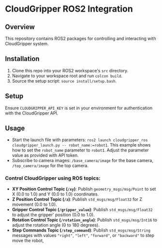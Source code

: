 # CloudGripper ROS2 Integration
## Overview
This repository contains ROS2 packages for controlling and interacting with CloudGripper system.

## Installation
1. Clone this repo into your ROS2 workspace's `src` directory.
2. Navigate to your workspace root and run `colcon build`. 
3. Source the setup script: `source install/setup.bash`.

## Setup
Ensure `CLOUDGRIPPER_API_KEY` is set in your environment for authentication with the CloudGripper API.

## Usage
- Start the launch file with parameters: `ros2 launch cloudgripper_ros cloudgripper_launch.py -- robot_name:=robot1`. This example shows how to set the `robot_name` parameter to `robot1`. Adjust the parameter value as provided with API token.
- Subscribe to camera images: `/base_camera/image` for the base camera, `/top_camera/image` for the top camera.

### Control CloudGripper using ROS topics:
- **XY Position Control Topic (`/xy`)**: Publish `geometry_msgs/msg/Point` to set X (0.0 to 1.0) and Y (0.0 to 1.0) coordinates.
- **Z Position Control Topic (`/z`)**: Publish `std_msgs/msg/Float32` for Z movement (0.0 to 1.0).
- **Gripper Control Topic (`/gripper_value`)**: Publish `std_msgs/msg/Float32` to adjust the gripper' position (0.0 to 1.0).
- **Rotation Control Topic (`/rotation_angle`)**: Publish `std_msgs/msg/Int16`  to adjust the rotation angle (0 to 180 degrees).
- **Step Commands Topic (`/step_command`)**: Publish `std_msgs/msg/String` messages with values `"right"`, `"left"`, `"forward"`, or `"backward"` to step move the robot,
